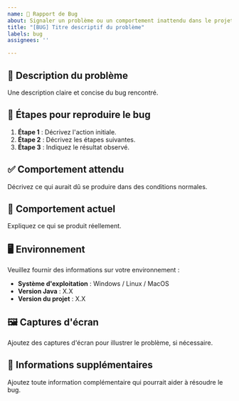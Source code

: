 ```yaml
---
name: 🐞 Rapport de Bug
about: Signaler un problème ou un comportement inattendu dans le projet
title: "[BUG] Titre descriptif du problème"
labels: bug
assignees: ''

---
```


## 📝 Description du problème

Une description claire et concise du bug rencontré.

## 🔄 Étapes pour reproduire le bug

1. **Étape 1** : Décrivez l'action initiale.
2. **Étape 2** : Décrivez les étapes suivantes.
3. **Étape 3** : Indiquez le résultat observé.

## ✅ Comportement attendu

Décrivez ce qui aurait dû se produire dans des conditions normales.

## 🚫 Comportement actuel

Expliquez ce qui se produit réellement.

## 🖥️ Environnement

Veuillez fournir des informations sur votre environnement :
- **Système d'exploitation** : Windows / Linux / MacOS
- **Version Java** : X.X
- **Version du projet** : X.X

## 🖼️ Captures d'écran

Ajoutez des captures d'écran pour illustrer le problème, si nécessaire.

## 💬 Informations supplémentaires

Ajoutez toute information complémentaire qui pourrait aider à résoudre le bug.
